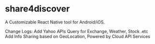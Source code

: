 # share4discover
A Customizable React Native tool for Android/iOS.

Change Logs:
Add Yahoo APIs Query for Exchange, Weather, Stock .etc
Add Info Sharing based on GeoLocation, Powered by Cloud API Services
